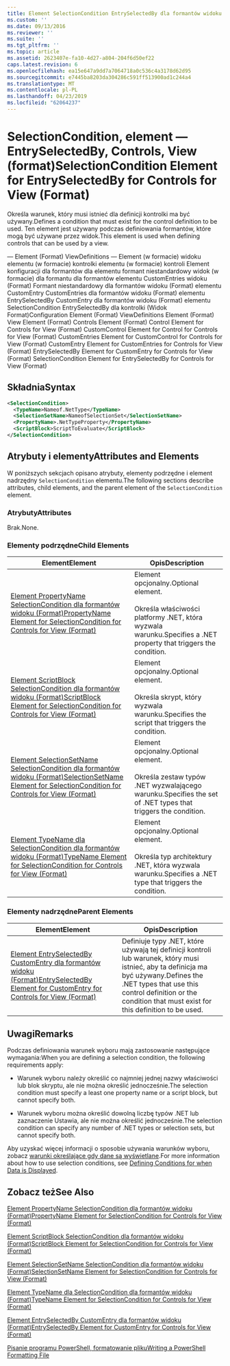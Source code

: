 ```yaml
---
title: Element SelectionCondition EntrySelectedBy dla formantów widoku (Format) | Dokumentacja firmy Microsoft
ms.custom: ''
ms.date: 09/13/2016
ms.reviewer: ''
ms.suite: ''
ms.tgt_pltfrm: ''
ms.topic: article
ms.assetid: 2623407e-fa10-4d27-a804-204f6d50ef22
caps.latest.revision: 6
ms.openlocfilehash: ea15e647a9dd7a7064718a0c536c4a3178d62d95
ms.sourcegitcommit: e7445ba8203da304286c591ff513900ad1c244a4
ms.translationtype: MT
ms.contentlocale: pl-PL
ms.lasthandoff: 04/23/2019
ms.locfileid: "62064237"
---
```

# <a name="selectioncondition-element-for-entryselectedby-for-controls-for-view-format"></a><span data-ttu-id="02824-102">SelectionCondition, element — EntrySelectedBy, Controls, View (format)</span><span class="sxs-lookup"><span data-stu-id="02824-102">SelectionCondition Element for EntrySelectedBy for Controls for View (Format)</span></span>

<span data-ttu-id="02824-103">Określa warunek, który musi istnieć dla definicji kontrolki ma być używany.</span><span class="sxs-lookup"><span data-stu-id="02824-103">Defines a condition that must exist for the control definition to be used.</span></span> <span data-ttu-id="02824-104">Ten element jest używany podczas definiowania formantów, które mogą być używane przez widok.</span><span class="sxs-lookup"><span data-stu-id="02824-104">This element is used when defining controls that can be used by a view.</span></span>

<span data-ttu-id="02824-105">— Element (Format) ViewDefinitions — Element (w formacie) widoku elementu (w formacie) kontrolki elementu (w formacie) kontroli Element konfiguracji dla formantów dla elementu formant niestandardowy widok (w formacie) dla formantu dla formantów elementu CustomEntries widoku (Format) Formant niestandardowy dla formantów widoku (Format) elementu CustomEntry CustomEntries dla formantów widoku (Format) elementu EntrySelectedBy CustomEntry dla formantów widoku (Format) elementu SelectionCondition EntrySelectedBy dla kontrolki (Widok Format)</span><span class="sxs-lookup"><span data-stu-id="02824-105">Configuration Element (Format) ViewDefinitions Element (Format) View Element (Format) Controls Element (Format) Control Element for Controls for View (Format) CustomControl Element for Control for Controls for View (Format) CustomEntries Element for CustomControl for Controls for View (Format) CustomEntry Element for CustomEntries for Controls for View (Format) EntrySelectedBy Element for CustomEntry for Controls for View (Format) SelectionCondition Element for EntrySelectedBy for Controls for View (Format)</span></span>

## <a name="syntax"></a><span data-ttu-id="02824-106">Składnia</span><span class="sxs-lookup"><span data-stu-id="02824-106">Syntax</span></span>

```xml
<SelectionCondition>
  <TypeName>Nameof.NetType</TypeName>
  <SelectionSetName>NameofSelectionSet</SelectionSetName>
  <PropertyName>.NetTypeProperty</PropertyName>
  <ScriptBlock>ScriptToEvaluate</ScriptBlock>
</SelectionCondition>
```

## <a name="attributes-and-elements"></a><span data-ttu-id="02824-107">Atrybuty i elementy</span><span class="sxs-lookup"><span data-stu-id="02824-107">Attributes and Elements</span></span>

<span data-ttu-id="02824-108">W poniższych sekcjach opisano atrybuty, elementy podrzędne i element nadrzędny `SelectionCondition` elementu.</span><span class="sxs-lookup"><span data-stu-id="02824-108">The following sections describe attributes, child elements, and the parent element of the `SelectionCondition` element.</span></span>

### <a name="attributes"></a><span data-ttu-id="02824-109">Atrybuty</span><span class="sxs-lookup"><span data-stu-id="02824-109">Attributes</span></span>

<span data-ttu-id="02824-110">Brak.</span><span class="sxs-lookup"><span data-stu-id="02824-110">None.</span></span>

### <a name="child-elements"></a><span data-ttu-id="02824-111">Elementy podrzędne</span><span class="sxs-lookup"><span data-stu-id="02824-111">Child Elements</span></span>

|<span data-ttu-id="02824-112">Element</span><span class="sxs-lookup"><span data-stu-id="02824-112">Element</span></span>|<span data-ttu-id="02824-113">Opis</span><span class="sxs-lookup"><span data-stu-id="02824-113">Description</span></span>|
|-------------|-----------------|
|[<span data-ttu-id="02824-114">Element PropertyName SelectionCondition dla formantów widoku (Format)</span><span class="sxs-lookup"><span data-stu-id="02824-114">PropertyName Element for SelectionCondition for Controls for View (Format)</span></span>](./propertyname-element-for-selectioncondition-for-controls-for-view-format.md)|<span data-ttu-id="02824-115">Element opcjonalny.</span><span class="sxs-lookup"><span data-stu-id="02824-115">Optional element.</span></span><br /><br /> <span data-ttu-id="02824-116">Określa właściwości platformy .NET, która wyzwala warunku.</span><span class="sxs-lookup"><span data-stu-id="02824-116">Specifies a .NET property that triggers the condition.</span></span>|
|[<span data-ttu-id="02824-117">Element ScriptBlock SelectionCondition dla formantów widoku (Format)</span><span class="sxs-lookup"><span data-stu-id="02824-117">ScriptBlock Element for SelectionCondition for Controls for View (Format)</span></span>](./scriptblock-element-for-selectioncondition-for-controls-for-view-format.md)|<span data-ttu-id="02824-118">Element opcjonalny.</span><span class="sxs-lookup"><span data-stu-id="02824-118">Optional element.</span></span><br /><br /> <span data-ttu-id="02824-119">Określa skrypt, który wyzwala warunku.</span><span class="sxs-lookup"><span data-stu-id="02824-119">Specifies the script that triggers the condition.</span></span>|
|[<span data-ttu-id="02824-120">Element SelectionSetName SelectionCondition dla formantów widoku (Format)</span><span class="sxs-lookup"><span data-stu-id="02824-120">SelectionSetName Element for SelectionCondition for Controls for View (Format)</span></span>](./selectionsetname-element-for-selectioncondition-for-controls-for-view-format.md)|<span data-ttu-id="02824-121">Element opcjonalny.</span><span class="sxs-lookup"><span data-stu-id="02824-121">Optional element.</span></span><br /><br /> <span data-ttu-id="02824-122">Określa zestaw typów .NET wyzwalającego warunku.</span><span class="sxs-lookup"><span data-stu-id="02824-122">Specifies the set of .NET types that triggers the condition.</span></span>|
|[<span data-ttu-id="02824-123">Element TypeName dla SelectionCondition dla formantów widoku (Format)</span><span class="sxs-lookup"><span data-stu-id="02824-123">TypeName Element for SelectionCondition for Controls for View (Format)</span></span>](./typename-element-for-selectioncondition-for-controls-for-view-format.md)|<span data-ttu-id="02824-124">Element opcjonalny.</span><span class="sxs-lookup"><span data-stu-id="02824-124">Optional element.</span></span><br /><br /> <span data-ttu-id="02824-125">Określa typ architektury .NET, która wyzwala warunku.</span><span class="sxs-lookup"><span data-stu-id="02824-125">Specifies a .NET type that triggers the condition.</span></span>|

### <a name="parent-elements"></a><span data-ttu-id="02824-126">Elementy nadrzędne</span><span class="sxs-lookup"><span data-stu-id="02824-126">Parent Elements</span></span>

|<span data-ttu-id="02824-127">Element</span><span class="sxs-lookup"><span data-stu-id="02824-127">Element</span></span>|<span data-ttu-id="02824-128">Opis</span><span class="sxs-lookup"><span data-stu-id="02824-128">Description</span></span>|
|-------------|-----------------|
|[<span data-ttu-id="02824-129">Element EntrySelectedBy CustomEntry dla formantów widoku (Format)</span><span class="sxs-lookup"><span data-stu-id="02824-129">EntrySelectedBy Element for CustomEntry for Controls for View (Format)</span></span>](./entryselectedby-element-for-customentry-for-controls-for-view-format.md)|<span data-ttu-id="02824-130">Definiuje typy .NET, które używają tej definicji kontroli lub warunek, który musi istnieć, aby ta definicja ma być używany.</span><span class="sxs-lookup"><span data-stu-id="02824-130">Defines the .NET types that use this control definition or the condition that must exist for this definition to be used.</span></span>|

## <a name="remarks"></a><span data-ttu-id="02824-131">Uwagi</span><span class="sxs-lookup"><span data-stu-id="02824-131">Remarks</span></span>

<span data-ttu-id="02824-132">Podczas definiowania warunek wyboru mają zastosowanie następujące wymagania:</span><span class="sxs-lookup"><span data-stu-id="02824-132">When you are defining a selection condition, the following requirements apply:</span></span>

- <span data-ttu-id="02824-133">Warunek wyboru należy określić co najmniej jednej nazwy właściwości lub blok skryptu, ale nie można określić jednocześnie.</span><span class="sxs-lookup"><span data-stu-id="02824-133">The selection condition must specify a least one property name or a script block, but cannot specify both.</span></span>

- <span data-ttu-id="02824-134">Warunek wyboru można określić dowolną liczbę typów .NET lub zaznaczenie Ustawia, ale nie można określić jednocześnie.</span><span class="sxs-lookup"><span data-stu-id="02824-134">The selection condition can specify any number of .NET types or selection sets, but cannot specify both.</span></span>

<span data-ttu-id="02824-135">Aby uzyskać więcej informacji o sposobie używania warunków wyboru, zobacz [warunki określające gdy dane są wyświetlane](./defining-conditions-for-displaying-data.md).</span><span class="sxs-lookup"><span data-stu-id="02824-135">For more information about how to use selection conditions, see [Defining Conditions for when Data is Displayed](./defining-conditions-for-displaying-data.md).</span></span>

## <a name="see-also"></a><span data-ttu-id="02824-136">Zobacz też</span><span class="sxs-lookup"><span data-stu-id="02824-136">See Also</span></span>

[<span data-ttu-id="02824-137">Element PropertyName SelectionCondition dla formantów widoku (Format)</span><span class="sxs-lookup"><span data-stu-id="02824-137">PropertyName Element for SelectionCondition for Controls for View (Format)</span></span>](./propertyname-element-for-selectioncondition-for-controls-for-view-format.md)

[<span data-ttu-id="02824-138">Element ScriptBlock SelectionCondition dla formantów widoku (Format)</span><span class="sxs-lookup"><span data-stu-id="02824-138">ScriptBlock Element for SelectionCondition for Controls for View (Format)</span></span>](./scriptblock-element-for-selectioncondition-for-controls-for-view-format.md)

[<span data-ttu-id="02824-139">Element SelectionSetName SelectionCondition dla formantów widoku (Format)</span><span class="sxs-lookup"><span data-stu-id="02824-139">SelectionSetName Element for SelectionCondition for Controls for View (Format)</span></span>](./selectionsetname-element-for-selectioncondition-for-controls-for-view-format.md)

[<span data-ttu-id="02824-140">Element TypeName dla SelectionCondition dla formantów widoku (Format)</span><span class="sxs-lookup"><span data-stu-id="02824-140">TypeName Element for SelectionCondition for Controls for View (Format)</span></span>](./typename-element-for-selectioncondition-for-controls-for-view-format.md)

[<span data-ttu-id="02824-141">Element EntrySelectedBy CustomEntry dla formantów widoku (Format)</span><span class="sxs-lookup"><span data-stu-id="02824-141">EntrySelectedBy Element for CustomEntry for Controls for View (Format)</span></span>](./entryselectedby-element-for-customentry-for-controls-for-view-format.md)

[<span data-ttu-id="02824-142">Pisanie programu PowerShell, formatowanie pliku</span><span class="sxs-lookup"><span data-stu-id="02824-142">Writing a PowerShell Formatting File</span></span>](./writing-a-powershell-formatting-file.md)
